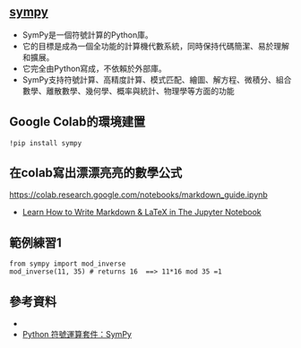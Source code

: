 ## [sympy](https://www.sympy.org/en/index.html)
- SymPy是一個符號計算的Python庫。
- 它的目標是成為一個全功能的計算機代數系統，同時保持代碼簡潔、易於理解和擴展。
- 它完全由Python寫成，不依賴於外部庫。 
- SymPy支持符號計算、高精度計算、模式匹配、繪圖、解方程、微積分、組合數學、離散數學、幾何學、概率與統計、物理學等方面的功能


## Google Colab的環境建置
```
!pip install sympy
```

## 在colab寫出漂漂亮亮的數學公式

https://colab.research.google.com/notebooks/markdown_guide.ipynb

- [Learn How to Write Markdown & LaTeX in The Jupyter Notebook](https://towardsdatascience.com/write-markdown-latex-in-the-jupyter-notebook-10985edb91fd)

## 範例練習1

```
from sympy import mod_inverse
mod_inverse(11, 35) # returns 16  ==> 11*16 mod 35 =1
```


## 參考資料

- [](https://zh.wikipedia.org/wiki/SymPy)
- [Python 符號運算套件：SymPy](http://keejko.blogspot.com/2018/11/python-sympy.html)
